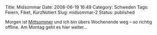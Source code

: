 Title: Midsommar
Date: 2008-06-19 16:49
Category: Schweden
Tags: Feiern, Fiket, KurzNotiert
Slug: midsommar-2
Status: published

Morgen ist [Mittsommer](http://www.fiket.de/2006/06/23/mittsommer/) und
ich bin übers Wochenende weg – so richtig offline. Am Montag geht es
hier weiter…

